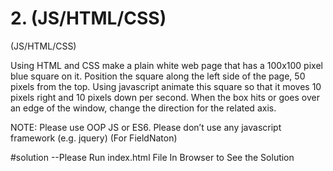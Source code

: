# 2. (JS/HTML/CSS)

(JS/HTML/CSS)

Using HTML and CSS make a plain white web page that has a 100x100 pixel blue square on it. Position the square along the left side of the page, 50 pixels from the top. Using javascript animate this square so that it moves 10 pixels right and 10 pixels down per second. When the box hits or goes over an edge of the window, change the direction for the related axis.

NOTE: Please use OOP JS or ES6. Please don’t use any javascript framework (e.g. jquery) (For FieldNaton)

#solution
--Please Run index.html File In Browser to See the Solution
